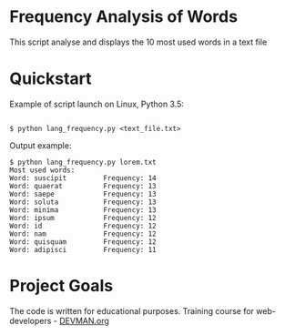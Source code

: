 # Frequency Analysis of Words

This script analyse and displays the 10 most used words in a text file

# Quickstart

Example of script launch on Linux, Python 3.5:

```#!bash

$ python lang_frequency.py <text_file.txt>

```
Output example:

```#!bash
$ python lang_frequency.py lorem.txt
Most used words:
Word: suscipit         Frequency: 14
Word: quaerat          Frequency: 13
Word: saepe            Frequency: 13
Word: soluta           Frequency: 13
Word: minima           Frequency: 13
Word: ipsum            Frequency: 12
Word: id               Frequency: 12
Word: nam              Frequency: 12
Word: quisquam         Frequency: 12
Word: adipisci         Frequency: 11
```

# Project Goals

The code is written for educational purposes. Training course for web-developers - [DEVMAN.org](https://devman.org)

